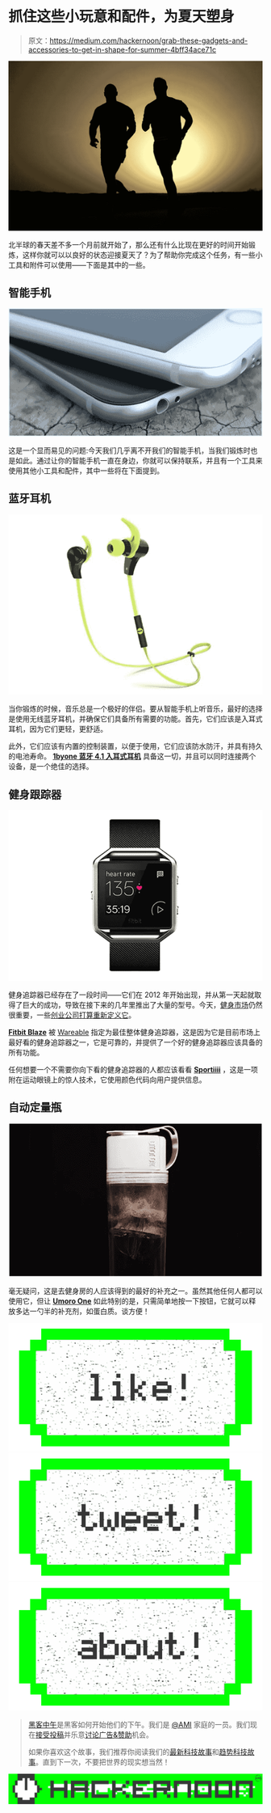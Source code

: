 # 抓住这些小玩意和配件，为夏天塑身

> 原文：<https://medium.com/hackernoon/grab-these-gadgets-and-accessories-to-get-in-shape-for-summer-4bff34ace71c>

![](img/bc8e19b98f034475cb126b549b2bd022.png)

北半球的春天差不多一个月前就开始了，那么还有什么比现在更好的时间开始锻炼，这样你就可以以良好的状态迎接夏天了？为了帮助你完成这个任务，有一些小工具和附件可以使用——下面是其中的一些。

## 智能手机

![](img/8dde0b332553d2bd868bae607ebc72c5.png)

这是一个显而易见的问题:今天我们几乎离不开我们的智能手机，当我们锻炼时也是如此。通过让你的智能手机一直在身边，你就可以保持联系，并且有一个工具来使用其他小工具和配件，其中一些将在下面提到。

## 蓝牙耳机

![](img/aa10f88d3c4905cc01cbf75723a5229a.png)

当你锻炼的时候，音乐总是一个极好的伴侣。要从智能手机上听音乐，最好的选择是使用无线蓝牙耳机，并确保它们具备所有需要的功能。首先，它们应该是入耳式耳机，因为它们更轻，更舒适。

此外，它们应该有内置的控制装置，以便于使用，它们应该防水防汗，并具有持久的电池寿命。 [**1byone 蓝牙 4.1 入耳式耳机**](http://www.amazon.com/1byone-Bluetooth-Headphones-Earphones-Sweat-Proof/dp/B013HEK7Q2/ref=sr_1_1?ie=UTF8&qid=1458702767&sr=8-1&keywords=1byone++0851) 具备这一切，并且可以同时连接两个设备，是一个绝佳的选择。

## 健身跟踪器

![](img/36487b546eb7ad41bf71367cae222975.png)

健身追踪器已经存在了一段时间——它们在 2012 年开始出现，并从第一天起就取得了巨大的成功，导致在接下来的几年里推出了大量的型号。今天，[健身市场](https://goo.gl/bpnmht)仍然很重要，一些[创业公司打算重新定义它](http://tech.co/hot-fitness-startups-2016-02)。

[**Fitbit Blaze**](https://www.fitbit.com/us/blaze) 被 [Wareable](http://www.wareable.com/fitness-trackers/the-best-fitness-tracker) 指定为最佳整体健身追踪器，这是因为它是目前市场上最好看的健身追踪器之一，它是可靠的，并提供了一个好的健身追踪器应该具备的所有功能。

任何想要一个不需要你向下看的健身追踪器的人都应该看看 [**Sportiiii**](http://4iiii.com/product/sportiiii/) ，这是一项附在运动眼镜上的惊人技术，它使用颜色代码向用户提供信息。

## 自动定量瓶

![](img/f941f0718a13bd603d1bbe6d50031163.png)

毫无疑问，这是去健身房的人应该得到的最好的补充之一。虽然其他任何人都可以使用它，但让 [**Umoro One**](http://www.umoro.com/) 如此特别的是，只需简单地按一下按钮，它就可以释放多达一勺半的补充剂，如蛋白质。谈方便！

[![](img/50ef4044ecd4e250b5d50f368b775d38.png)](http://bit.ly/HackernoonFB)[![](img/979d9a46439d5aebbdcdca574e21dc81.png)](https://goo.gl/k7XYbx)[![](img/2930ba6bd2c12218fdbbf7e02c8746ff.png)](https://goo.gl/4ofytp)

> [黑客中午](http://bit.ly/Hackernoon)是黑客如何开始他们的下午。我们是 [@AMI](http://bit.ly/atAMIatAMI) 家庭的一员。我们现在[接受投稿](http://bit.ly/hackernoonsubmission)并乐意[讨论广告&赞助](mailto:partners@amipublications.com)机会。
> 
> 如果你喜欢这个故事，我们推荐你阅读我们的[最新科技故事](http://bit.ly/hackernoonlatestt)和[趋势科技故事](https://hackernoon.com/trending)。直到下一次，不要把世界的现实想当然！

[![](img/be0ca55ba73a573dce11effb2ee80d56.png)](https://goo.gl/Ahtev1)